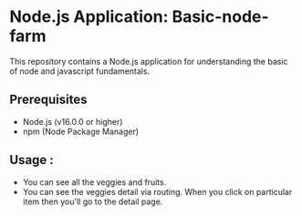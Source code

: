 # Node.js Application: Basic-node-farm
 This repository contains a Node.js application for understanding the basic of node and javascript fundamentals.

## Prerequisites
- Node.js (v16.0.0 or higher)
- npm (Node Package Manager)

## Usage :
- You can see all the veggies and fruits.
- You can see the veggies detail via routing. When you click on particular item then you'll go to the detail page.
